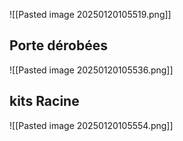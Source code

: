 
![[Pasted image 20250120105519.png]]

## Porte dérobées

![[Pasted image 20250120105536.png]]


## kits Racine

![[Pasted image 20250120105554.png]]



